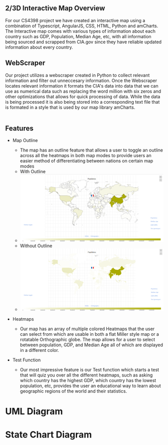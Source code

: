 ## 2/3D Interactive Map Overview 

For our CS4398 project we have created an interactive map using a combination of Typescript, AngularJS, CSS, HTML, Python and amCharts.
  The Interactive map comes with various types of information about each country such as GDP, Population, Median Age, etc, with all information being sourced and scrapped from CIA.gov since they have reliable updated information about every country.  
 
## WebScraper
Our project utilizes a webscraper created in Python to collect relevant information and filter out unneccesary information.  Once the Webscraper locates relevant information it formats the CIA's data into data that we can use as numerical data such as replacing the word million with six zeros and other optimizations that allows for quick processing of data. While the data is being processed it is also being stored into a corresponding text file that is formated in a style that is used by our map library amCharts.  
<image of scraped files>
  
## Features
* Map Outline
  * The map has an outline feature that allows a user to toggle an outline across all the heatmaps in both map modes to provide users an easier method of differentiating between nations on certain map modes 
  * With Outline
   * ![Outline](https://github.com/Spring-2020-SoftwareEng/2-3D-Interactive-Map/blob/test/MapImages/Outline.png)
  * Without Outline
   * ![W/Outline](https://github.com/Spring-2020-SoftwareEng/2-3D-Interactive-Map/blob/test/MapImages/nooutline.png)
  
* Heatmaps
  * Our map has an array of multiple colored Heatmaps that the user can select from which are usable in both a flat Miller style map or a rotatable Orthographic globe. The map allows for a user to select between population, GDP, and Median Age all of which are displayed in a different color.  <Map type Images and examples>
  
* Test Function
  * Our most impressive feature is our Test function which starts a test that will quiz you over all the different heatmaps, such as asking which country has the highest GDP, which country has the lowest population, etc, provides the user an educational way to learn about geographic regions of the world and their statistics.  <maps of test examples>
  
# UML Diagram
 <picture of UML>

# State Chart Diagram
<picture of State>
  
 
  







